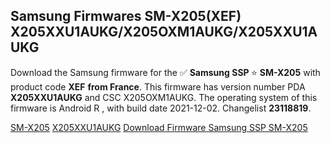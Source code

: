 <h2>Samsung Firmwares SM-X205(XEF) X205XXU1AUKG/X205OXM1AUKG/X205XXU1AUKG</h2>
Download the Samsung firmware for the ✅ <strong>Samsung SSP </strong> ⭐ <strong>SM-X205</strong> with product code <strong>XEF</strong> <strong> from France</strong>. This firmware has version number PDA <strong>X205XXU1AUKG</strong> and CSC X205OXM1AUKG. The operating system of this firmware is Android R , with build date 2021-12-02. Changelist <strong>23118819</strong>.


[SM-X205](https://samfirm.shop/samsung/model/SM-X205)
[X205XXU1AUKG](https://samfirm.shop/samsung/pda/X205XXU1AUKG)
[Download Firmware Samsung SSP SM-X205](https://samfirm.shop/samsung/firmware/480950)
